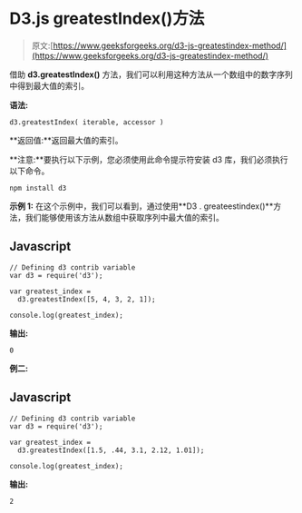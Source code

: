 # D3.js greatestIndex()方法

> 原文:[https://www.geeksforgeeks.org/d3-js-greatestindex-method/](https://www.geeksforgeeks.org/d3-js-greatestindex-method/)

借助 **d3.greatestIndex()** 方法，我们可以利用这种方法从一个数组中的数字序列中得到最大值的索引。

**语法:**

```
d3.greatestIndex( iterable, accessor )
```

**返回值:**返回最大值的索引。

**注意:**要执行以下示例，您必须使用此命令提示符安装 d3 库，我们必须执行以下命令。

```
npm install d3
```

**示例 1:** 在这个示例中，我们可以看到，通过使用**D3 . greateestindex()**方法，我们能够使用该方法从数组中获取序列中最大值的索引。

## Javascript

```
// Defining d3 contrib variable  
var d3 = require('d3');

var greatest_index =
  d3.greatestIndex([5, 4, 3, 2, 1]);

console.log(greatest_index);
```

**输出:**

```
0
```

**例二:**

## Javascript

```
// Defining d3 contrib variable  
var d3 = require('d3');

var greatest_index =
  d3.greatestIndex([1.5, .44, 3.1, 2.12, 1.01]);

console.log(greatest_index);
```

**输出:**

```
2
```